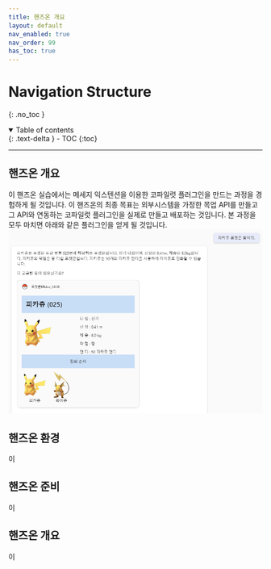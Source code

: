 ```yaml
---
title: 핸즈온 개요
layout: default
nav_enabled: true
nav_order: 99
has_toc: true
---
```


# Navigation Structure
{: .no_toc }

<details open markdown="block">
  <summary>
    Table of contents
  </summary>
  {: .text-delta }
- TOC
{:toc}
</details>

---

## 핸즈온 개요
이 핸즈온 실습에서는 메세지 익스텐션을 이용한 코파일럿 플러그인을 만드는 과정을 경험하게 될 것입니다.
이 핸즈온의 최종 목표는 외부시스템을 가정한 목업 API를 만들고 그 API와 연동하는 코파일럿 플러그인을 실제로 만들고 배포하는 것입니다.
본 과정을 모두 마치면 아래와 같은 플러그인을 얻게 될 것입니다.
![포켓몬플러그인](assets/10-01.png)

## 핸즈온 환경
이 

## 핸즈온 준비
이

## 핸즈온 개요
이 